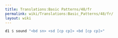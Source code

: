 ```yaml
---
title: Translations:Basic Patterns/48/fr
permalink: wiki/Translations:Basic_Patterns/48/fr/
layout: wiki
---
```


``` Haskell
d1 $ sound "<bd sn> <sd [cp cp]> <bd [cp cp]>"
```
